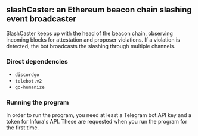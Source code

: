## slashCaster: an Ethereum beacon chain slashing event broadcaster

SlashCaster keeps up with the head of the beacon chain, observing incoming blocks for attestation and proposer violations. If a violation is detected, the bot broadcasts the slashing through multiple channels.

### Direct dependencies
- `discordgo`
- `telebot.v2`
- `go-humanize`

### Running the program
In order to run the program, you need at least a Telegram bot API key and a token for Infura's API. These are requested when you run the program for the first time.